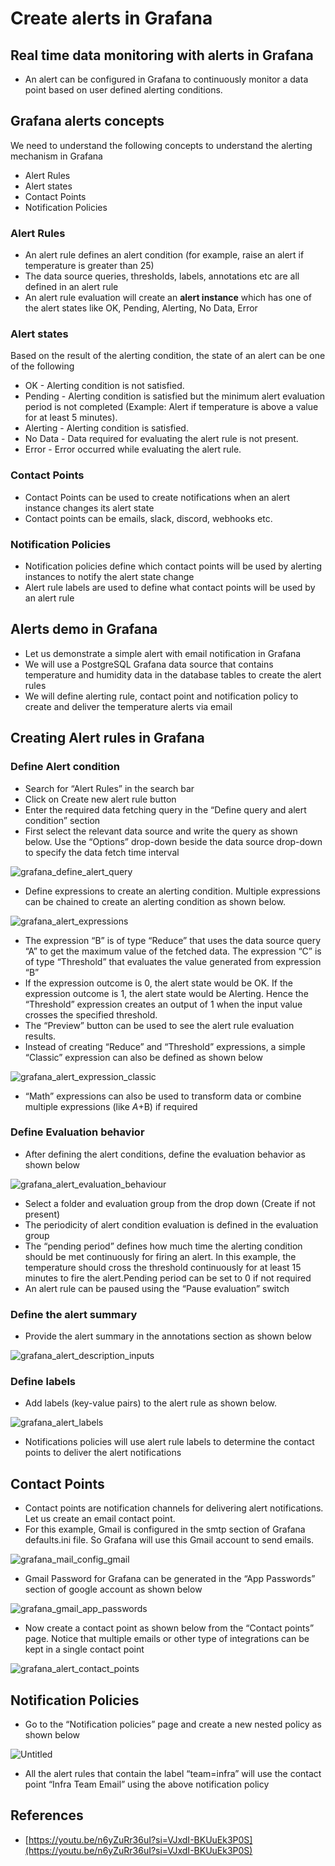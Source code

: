 # Create alerts in Grafana

## Real time data monitoring with alerts in Grafana

-   An alert can be configured in Grafana to continuously monitor a data point based on user defined alerting conditions.

## Grafana alerts concepts

We need to understand the following concepts to understand the alerting mechanism in Grafana

-   Alert Rules
-   Alert states
-   Contact Points
-   Notification Policies

### Alert Rules

-   An alert rule defines an alert condition (for example, raise an alert if temperature is greater than 25)
-   The data source queries, thresholds, labels, annotations etc are all defined in an alert rule
-   An alert rule evaluation will create an **alert instance** which has one of the alert states like OK, Pending, Alerting, No Data, Error

### Alert states

Based on the result of the alerting condition, the state of an alert can be one of the following

-   OK - Alerting condition is not satisfied.
-   Pending - Alerting condition is satisfied but the minimum alert evaluation period is not completed (Example: Alert if temperature is above a value for at least 5 minutes).
-   Alerting - Alerting condition is satisfied.
-   No Data - Data required for evaluating the alert rule is not present.
-   Error - Error occurred while evaluating the alert rule.

### Contact Points

-   Contact Points can be used to create notifications when an alert instance changes its alert state
-   Contact points can be emails, slack, discord, webhooks etc.

### Notification Policies

-   Notification policies define which contact points will be used by alerting instances to notify the alert state change
-   Alert rule labels are used to define what contact points will be used by an alert rule

## Alerts demo in Grafana

-   Let us demonstrate a simple alert with email notification in Grafana
-   We will use a PostgreSQL Grafana data source that contains temperature and humidity data in the database tables to create the alert rules
-   We will define alerting rule, contact point and notification policy to create and deliver the temperature alerts via email

## Creating Alert rules in Grafana

### Define Alert condition

-   Search for “Alert Rules” in the search bar
-   Click on Create new alert rule button
-   Enter the required data fetching query in the “Define query and alert condition” section
-   First select the relevant data source and write the query as shown below. Use the “Options” drop-down beside the data source drop-down to specify the data fetch time interval

![grafana_define_alert_query](https://github.com/nagasudhirpulla/taming_python/blob/master/blog/skills/assets/img/grafana_define_alert_query.png?raw=true)

-   Define expressions to create an alerting condition. Multiple expressions can be chained to create an alerting condition as shown below.

![grafana_alert_expressions](https://github.com/nagasudhirpulla/taming_python/blob/master/blog/skills/assets/img/grafana_alert_expressions.png?raw=true)

-   The expression “B” is of type “Reduce” that uses the data source query “A” to get the maximum value of the fetched data. The expression “C” is of type “Threshold” that evaluates the value generated from expression “B”
-   If the expression outcome is 0, the alert state would be OK. If the expression outcome is 1, the alert state would be Alerting. Hence the “Threshold” expression creates an output of 1 when the input value crosses the specified threshold.
-   The “Preview” button can be used to see the alert rule evaluation results.
-   Instead of creating “Reduce” and “Threshold” expressions, a simple “Classic” expression can also be defined as shown below

![grafana_alert_expression_classic](https://github.com/nagasudhirpulla/taming_python/blob/master/blog/skills/assets/img/grafana_alert_expression_classic.png?raw=true)

-   “Math” expressions can also be used to transform data or combine multiple expressions (like $A+$B) if required

### Define Evaluation behavior

-   After defining the alert conditions, define the evaluation behavior as shown below

![grafana_alert_evaluation_behaviour](https://github.com/nagasudhirpulla/taming_python/blob/master/blog/skills/assets/img/grafana_alert_evaluation_behaviour.png?raw=true)

-   Select a folder and evaluation group from the drop down (Create if not present)
-   The periodicity of alert condition evaluation is defined in the evaluation group
-   The “pending period” defines how much time the alerting condition should be met continuously for firing an alert. In this example, the temperature should cross the threshold continuously for at least 15 minutes to fire the alert.Pending period can be set to 0 if not required
-   An alert rule can be paused using the “Pause evaluation” switch

### Define the alert summary

-   Provide the alert summary in the annotations section as shown below

![grafana_alert_description_inputs](https://github.com/nagasudhirpulla/taming_python/blob/master/blog/skills/assets/img/grafana_alert_description_inputs.png?raw=true)

### Define labels

-   Add labels (key-value pairs) to the alert rule as shown below.

![grafana_alert_labels](https://github.com/nagasudhirpulla/taming_python/blob/master/blog/skills/assets/img/grafana_alert_labels.png?raw=true)

-   Notifications policies will use alert rule labels to determine the contact points to deliver the alert notifications

## Contact Points

-   Contact points are notification channels for delivering alert notifications. Let us create an email contact point.
-   For this example, Gmail is configured in the smtp section of Grafana defaults.ini file. So Grafana will use this Gmail account to send emails.

![grafana_mail_config_gmail](https://github.com/nagasudhirpulla/taming_python/blob/master/blog/skills/assets/img/grafana_mail_config_gmail.png?raw=true)

-   Gmail Password for Grafana can be generated in the “App Passwords” section of google account as shown below

![grafana_gmail_app_passwords](https://github.com/nagasudhirpulla/taming_python/blob/master/blog/skills/assets/img/grafana_gmail_app_passwords.png?raw=true)

-   Now create a contact point as shown below from the “Contact points” page. Notice that multiple emails or other type of integrations can be kept in a single contact point

![grafana_alert_contact_points](https://github.com/nagasudhirpulla/taming_python/blob/master/blog/skills/assets/img/grafana_alert_contact_points.png?raw=true)

## Notification Policies

-   Go to the “Notification policies” page and create a new nested policy as shown below

![Untitled](https://prod-files-secure.s3.us-west-2.amazonaws.com/e2127588-bc2c-4960-9072-182c822d4772/79b02ff7-e7d8-4c74-a54d-0ecde9f839e3/Untitled.png)

-   All the alert rules that contain the label “team=infra” will use the contact point “Infra Team Email” using the above notification policy

## References

-   [https://youtu.be/n6yZuRr36uI?si=VJxdI-BKUuEk3P0S](https://youtu.be/n6yZuRr36uI?si=VJxdI-BKUuEk3P0S)

<!--stackedit_data:
eyJoaXN0b3J5IjpbLTE0NzUzODQ5NDBdfQ==
-->
